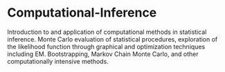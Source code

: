 # Computational-Inference


Introduction to and application of computational methods in statistical inference. Monte Carlo evaluation of statistical procedures, exploration of the likelihood function through graphical and optimization techniques including EM. Bootstrapping, Markov Chain Monte Carlo, and other computationally intensive methods.
